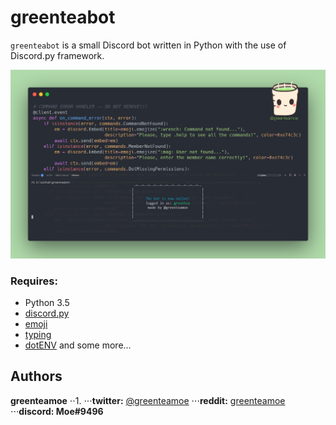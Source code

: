 # greenteabot

``greenteabot`` is a small Discord bot written in Python with the use of Discord.py framework.

![](https://github.com/greenteamoe/greenteabot/blob/main/code_preview.png)


### Requires:

- Python 3.5
- [discord.py](https://github.com/rapptz/discord.py)
- [emoji](https://pypi.org/project/emoji/)
- [typing](https://pypi.org/project/typing/)
- [dotENV](https://pypi.org/project/python-dotenv/)
and some more...

## Authors

**greenteamoe**
⋅⋅1.
⋅⋅⋅**twitter:** [@greenteamoe](https://twitter.com/greenteamoe)
⋅⋅⋅**reddit:** [greenteamoe](https://www.reddit.com/user/greenteamoe)
⋅⋅⋅**discord: Moe#9496**
